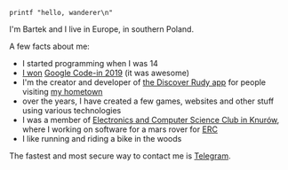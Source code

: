 `printf "hello, wanderer\n"`

I'm Bartek and I live in Europe, in southern Poland. 

A few facts about me:

- I started programming when I was 14
- [I won](https://opensource.googleblog.com/2020/02/announcing-our-google-code-in-2019.html) [Google Code-in 2019](https://codein.withgoogle.com/archive/) (it was awesome)
- I'm the creator and developer of [the Discover Rudy app](https://odkryjrudy.pl) for people visiting [my hometown](https://urodapodrozy.files.wordpress.com/2020/07/dsc_0802_edited-1.jpg)
- over the years, I have created a few games, websites and other stuff using various technologies
- I was a member of [Electronics and Computer Science Club in Knurów](https://github.com/knei-knurow), where I working on software for a mars rover for [ERC](https://roverchallenge.eu/en/main-page)
- I like running and riding a bike in the woods

The fastest and most secure way to contact me is [Telegram](https://t.me/bartekpacia).
